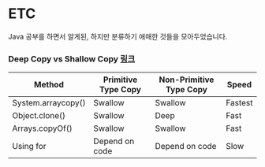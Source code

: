 # ETC
Java 공부를 하면서 알게된, 하지만 분류하기 애매한 것들을 모아두었습니다.

### Deep Copy vs Shallow Copy [링크](https://github.com/Hyune-c/TIL/blob/master/Java/Copy.md)

| Method             | Primitive Type Copy | Non-Primitive Type Copy | Speed   |
| ------------------ | ------------------- | ----------------------- | ------- |
| System.arraycopy() | Swallow             | Swallow                 | Fastest |
| Object.clone()     | Swallow             | Deep                    | Fast    |
| Arrays.copyOf()    | Swallow             | Swallow                 | Fast    |
| Using for          | Depend on code      | Depend on code          | Slow    |
